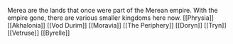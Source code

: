 Merea are the lands that once were part of the Merean empire. With the empire gone, there are various smaller kingdoms here now.
[[Phrysia]]
[[Akhalonia]]
[[Vod Durim]]
[[Moravia]]
[[The Periphery]]
[[Doryn]]
[[Tryn]]
[[Vetruse]]
[[Byrelle]]


